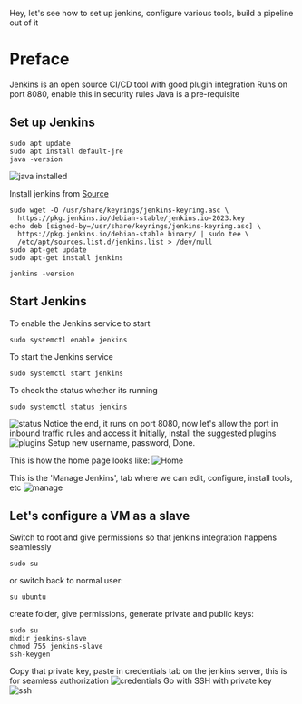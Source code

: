 Hey, let's see how to set up jenkins, configure various tools, build a pipeline out of it

# Preface
Jenkins is an open source CI/CD tool with good plugin integration
Runs on port 8080, enable this in security rules
Java is a pre-requisite

## Set up Jenkins
```
sudo apt update
sudo apt install default-jre
java -version
```
![java installed](https://github.com/guycalledavinash/jenkins-file/assets/90386560/b82f38ba-7d15-4ac6-86df-915a453cf7a9)

Install jenkins from [Source](https://www.jenkins.io/doc/book/installing/linux/)
```
sudo wget -O /usr/share/keyrings/jenkins-keyring.asc \
  https://pkg.jenkins.io/debian-stable/jenkins.io-2023.key
echo deb [signed-by=/usr/share/keyrings/jenkins-keyring.asc] \
  https://pkg.jenkins.io/debian-stable binary/ | sudo tee \
  /etc/apt/sources.list.d/jenkins.list > /dev/null
sudo apt-get update
sudo apt-get install jenkins
```
```
jenkins -version
```
## Start Jenkins
To enable the Jenkins service to start
```
sudo systemctl enable jenkins
```
To start the Jenkins service
```
sudo systemctl start jenkins
```
To check the status whether its running 
```
sudo systemctl status jenkins
```
![status](https://github.com/guycalledavinash/jenkins-file/assets/90386560/fe083089-64cd-4290-af0e-649cbfe9292a)
Notice the end, it runs on port 8080, now let's allow the port in inbound traffic rules and access it
Initially, install the suggested plugins
![plugins](https://github.com/guycalledavinash/jenkins-file/assets/90386560/a5791a38-eb1f-4a69-8e01-7c6cf5966b18)
Setup new username, password, Done.

This is how the home page looks like:
![Home](https://github.com/guycalledavinash/jenkins-file/assets/90386560/508d118f-32f6-4168-a77c-2b65484c9ac1)

This is the 'Manage Jenkins', tab where we can edit, configure, install tools, etc
![manage](https://github.com/guycalledavinash/jenkins-file/assets/90386560/6592db24-940f-4dfb-bd2c-2a5d598a319c)

## Let's configure a VM as a slave
Switch to root and give permissions so that jenkins integration happens seamlessly 
```
sudo su
```
or switch back to normal user:
```
su ubuntu
```
create folder, give permissions, generate private and public keys:
```
sudo su
mkdir jenkins-slave
chmod 755 jenkins-slave
ssh-keygen
```
Copy that private key, paste in credentials tab on the jenkins server, this is for seamless authorization
![credentials](https://github.com/guycalledavinash/jenkins-file/assets/90386560/17b4b30d-4ae0-4f54-9b62-59d814e12322)
Go with SSH with private key
![ssh](https://github.com/guycalledavinash/jenkins-file/assets/90386560/63bb4130-7062-4c75-b1f7-eecd9cbf041a)



